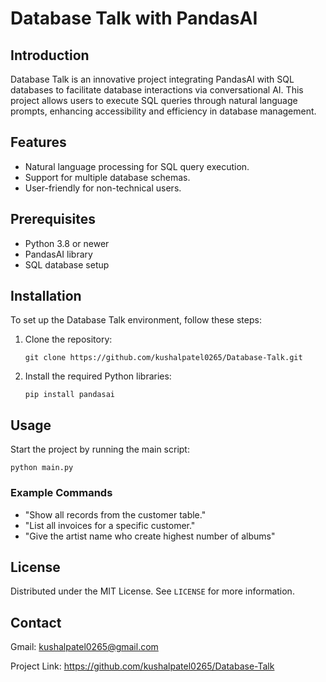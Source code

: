 
# Database Talk with PandasAI

## Introduction
Database Talk is an innovative project integrating PandasAI with SQL databases to facilitate database interactions via conversational AI. This project allows users to execute SQL queries through natural language prompts, enhancing accessibility and efficiency in database management.

## Features
- Natural language processing for SQL query execution.
- Support for multiple database schemas.
- User-friendly for non-technical users.

## Prerequisites
- Python 3.8 or newer
- PandasAI library
- SQL database setup

## Installation
To set up the Database Talk environment, follow these steps:

1. Clone the repository:
   ```
   git clone https://github.com/kushalpatel0265/Database-Talk.git
   ```
2. Install the required Python libraries:
   ```
   pip install pandasai
   ```

## Usage
Start the project by running the main script:
```
python main.py
```
### Example Commands
- "Show all records from the customer table."
- "List all invoices for a specific customer."
- "Give the artist name who create highest number of albums"

## License
Distributed under the MIT License. See `LICENSE` for more information.

## Contact
Gmail: kushalpatel0265@gmail.com

Project Link: https://github.com/kushalpatel0265/Database-Talk
